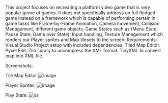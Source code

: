 This project focuses on recreating a platform video game that is very popular genre of games. It does not specifically address on full fledged game instead on a framework which is capable of performing certain in game tasks like Frame-by-Frame Animation, Camera movement, Collision Management, different game objects, Game States such as (Menu State, Pause State, Game over State), Input handling, Texture Management which renders our Player sprites and Map tilesets to the screen.
Requirements:
Visual Studio Project setup with included dependencies.
Tiled Map Editor.
Pyxel Edit.
Zlib library to uncompress the XML format.
TinyXML to convert map into XML file.

Screenshots:

Tile Map Editor
![image](https://github.com/shreyas025/2D-Platformer-Game-using-C-and-SDL2/assets/124802047/6de78e53-5598-4d11-ae67-53a65242183c)

Player Sprites: 
![image](https://github.com/shreyas025/2D-Platformer-Game-using-C-and-SDL2/assets/124802047/7b198684-62af-4ea3-a434-ad8e07d4f68f)

Play State:
![ss](https://github.com/shreyas025/2D-Platformer-Game-using-C-and-SDL2/assets/124802047/2bd9a395-9ccd-4201-9a6c-4cc5f7429360)


